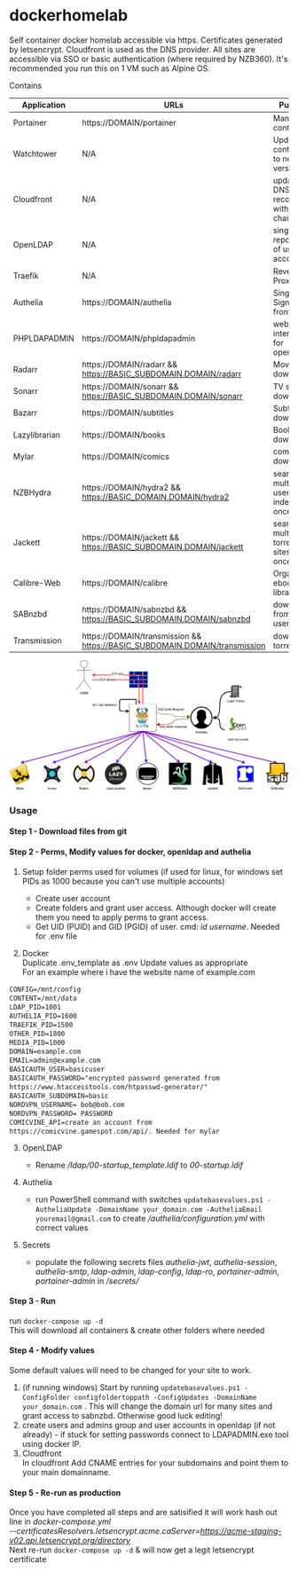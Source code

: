 # dockerhomelab
Self container docker homelab accessible via https. Certificates generated by letsencrypt. Cloudfront is used as the DNS provider. All sites are accessible via SSO or basic authentication (where required by NZB360). It's recommended you run this on 1 VM such as Alpine OS.

Contains

| Application   | URLs                                                           | Purpose                                 |
|---------------|----------------------------------------------------------------|-----------------------------------------|
| Portainer     | https://DOMAIN/portainer                                       | Manage containers                       |
| Watchtower    | N/A                                                            | Update containers to new versions       |
| Cloudfront    | N/A                                                            | update DNS A records with IP changes    |
| OpenLDAP      | N/A                                                            | single repository of user accounts      |
| Traefik       | N/A                                                            | Reverse Proxy                           |
| Authelia      | https://DOMAIN/authelia                                        | Single Signon frontend                  |
| PHPLDAPADMIN  | https://DOMAIN/phpldapadmin                                    | web interface for openldap              |
| Radarr        | https://DOMAIN/radarr && https://BASIC_SUBDOMAIN.DOMAIN/radarr | Movie downloader                        |
| Sonarr        | https://DOMAIN/sonarr && https://BASIC_SUBDOMAIN.DOMAIN/sonarr | TV show downloader                      |
| Bazarr        | https://DOMAIN/subtitles                                       | Subtitle downloader                     |
| Lazylibrarian | https://DOMAIN/books                                           | Book downloader                         |
| Mylar         | https://DOMAIN/comics                                          | comic downloader                        |
| NZBHydra      | https://DOMAIN/hydra2 && https://BASIC_DOMAIN.DOMAIN/hydra2    | search multiple usenet indexers at once |
| Jackett       | https://DOMAIN/jackett && https://BASIC_SUBDOMAIN.DOMAIN/jackett | search multiple torrent sites at once |
| Calibre-Web   | https://DOMAIN/calibre                                         | Organize ebook libraries                |
| SABnzbd       | https://DOMAIN/sabnzbd && https://BASIC_SUBDOMAIN.DOMAIN/sabnzbd | download from usenet                  |
| Transmission  | https://DOMAIN/transmission && https://BASIC_SUBDOMAIN.DOMAIN/transmission | download torrents           |       

![Image](assets/overview.png)

### Usage
#### Step 1 - Download files from git

#### Step 2 - Perms, Modify values for docker, openldap and authelia
1. Setup folder perms used for volumes (if used for linux, for windows set PIDs as 1000 because you can't use multiple accounts)  
   - Create user account                                                                       
   - Create folders and grant user access. Although docker will create them you need to apply perms to grant access.
   - Get UID (PUID) and GID (PGID) of user. cmd: *id username*. Needed for .env file

2. Docker \
Duplicate .env_template as .env
Update values as appropriate \
For an example where i have the website name of example.com
  ```
  CONFIG=/mnt/config       
  CONTENT=/mnt/data          
  LDAP_PID=1001
  AUTHELIA_PID=1600
  TRAEFIK_PID=1500
  OTHER_PID=1800
  MEDIA_PID=1000                    
  DOMAIN=example.com            
  EMAIL=admin@example.com     
  BASICAUTH_USER=basicuser      
  BASICAUTH_PASSWORD="encrypted password generated from https://www.htaccesstools.com/htpasswd-generator/"
  BASICAUTH_SUBDOMAIN=basic
  NORDVPN_USERNAME= bob@bob.com
  NORDVPN_PASSWORD= PASSWORD
  COMICVINE_API=create an account from https://comicvine.gamespot.com/api/. Needed for mylar
  ```

3. OpenLDAP
   - Rename */ldap/00-startup_template.ldif* to *00-startup.ldif*

4. Authelia
   - run PowerShell command with switches `updatebasevalues.ps1 -AutheliaUpdate -DomainName your_domain.com -AutheliaEmail youremail@gmail.com` to create */authelia/configuration.yml* with correct values

5. Secrets
   - populate the following secrets files *authelia-jwt*, *authelia-session*, *authelia-smtp*, *ldap-admin*, *ldap-config*, *ldap-ro*, *portainer-admin*, *portainer-admin* in */secrets/* 

#### Step 3 - Run
run `docker-compose up -d ` \
This will download all containers & create other folders where needed

#### Step 4 - Modify values
Some default values will need to be changed for your site to work.
1. (if running windows) Start by running `updatebasevalues.ps1 -ConfigFolder configfoldertoppath -ConfigUpdates -DomainName your_domain.com` . This will change the domain url for many sites and grant access to sabnzbd. Otherwise good luck editing!
2. create users and admins group and user accounts in openldap (if not already) - if stuck for setting passwords connect to LDAPADMIN.exe tool using docker IP.
3. Cloudfront \
In cloudfront Add CNAME entries for your subdomains and point them to your main domainname.

#### Step 5 - Re-run as production
Once you have completed all steps and are satisified it will work hash out line in *docker-compose.yml* \
  *--certificatesResolvers.letsencrypt.acme.caServer=https://acme-staging-v02.api.letsencrypt.org/directory* \
  Next re-run `docker-compose up -d` &  will now get a legit letsencrypt certificate
